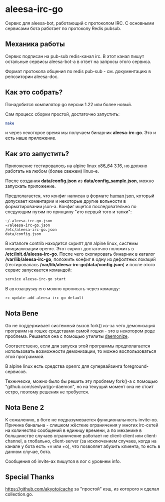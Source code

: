 # aleesa-irc-go

Сервис для aleesa-bot, работающий с протоколом IRC. С основными сервисами бота работает по протоколу Redis pubsub.

## Механика работы

Сервис подписан на pub-sub redis-канал irc. В этот канал пишут остальные сервисы aleesa-bot-а в ответ на запросы этого
сервиса.

Формат протокола общения по redis pub-sub - см. документацию в репозитории aleesa-doc.

## Как это собрать?

Понадобится компилятор go версии 1.22 или более новый.

Сам процесс сборки простой, достаточно запустить:

```bash
make
```

и через некоторое время мы получаем бинарник **aleesa-irc-go**. Это и есть наше приложение.


## Как это запустить?

Приложение тестировалось на alpine linux x86_64 3.16, но должно работать на любом (более свежем) linux-е.

После создания **data/config.json** из **data/config_sample.json**, можно запускать приложение.

Предполагается, что конфиг написан в формате [human json](https://hjson.github.io), который допускает коментарии и
некоторые другие вольности в форматировании json-а. Конфиг ищется последовательно по следующим путям по принципу "кто
первый того и тапки":

```
~/.aleesa-irc-go.json
~/aleesa-irc-go.json
/etc/aleesa-irc-go.json
data/config.json
```

В каталоге contrib находится скрипт для alpine linux, системы инициализации openrc. Этот скрипт достаточно положить в
**/etc/init.d/aleesa-irc-go**. После чего скопировать бинарник в каталог **/var/lib/aleesa-irc-go**, положить конфиг в
одну из дефолтных локаций (тестировалась **/var/lib/aleesa-irc-go/data/config.json**) и после этого сервис запускается
командой:

```bash
service aleesa-irc-go start
```

В автозагрузку его можно прописать через команду:

```bash
rc-update add aleesa-irc-go default
```

## Nota Bene

Go не поддерживает системный вызов fork() из-за чего демонизация программ на гошке средствами самой гошки - это в
некотором роде проблема. Решается она с помощью утилиты [daemonize](https://github.com/bmc/daemonize).

Соответствено, если для запуска этой программы предполагается использовать возможности демонизации, то можно
воспользоваться этой программой.

В alpine linux есть средства openrc для супервайзинга foreground-сервисов.

Технически, можно было бы решить эту проблему fork()-а с помощью "github.com/sevlyar/go-daemon", но на текущий момент
она не стоит остро, поэтому решения не требуется.

## Nota Bene 2

К сожалению, в боте не подразумевается функциональность invite-ов. Причина банальна - слишком жёсткие ограничения у
многих irc-сетей на количество сообщений в единицу времени, а по механике в большинстве случаев ограничение работает не
client-client или client-channel, а глобально, client-server (за исключением случаев, когда на канале у бота есть +v
или +o), что позволяет абузить клиента, то есть в данном случае, бота.

Сообщения об invite-ах пишутся в лог с уровнем info.


## Special Thanks

https://github.com/akyoto/cache за "простой" кэш, из которого я сделал collection.go.
